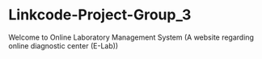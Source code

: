 # Linkcode-Project-Group_3
Welcome to Online Laboratory Management System  (A website regarding online diagnostic center (E-Lab))  
